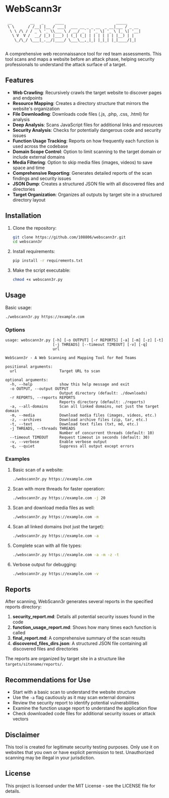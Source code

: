 # WebScann3r

```
 __        __   _     ____                       _____      
 \ \      / /__| |__ / ___|  ___ __ _ _ __  _ __|___ / _ __ 
  \ \ /\ / / _ \ '_ \\___ \ / __/ _` | '_ \| '_ \ |_ \| '__|
   \ V  V /  __/ |_) |___) | (_| (_| | | | | | | |__) | |   
    \_/\_/ \___|_.__/|____/ \___\__,_|_| |_|_| |_|____/|_|   
                                                             
```

A comprehensive web reconnaissance tool for red team assessments. This tool scans and maps a website before an attack phase, helping security professionals to understand the attack surface of a target.

## Features

- **Web Crawling**: Recursively crawls the target website to discover pages and endpoints
- **Resource Mapping**: Creates a directory structure that mirrors the website's organization
- **File Downloading**: Downloads code files (.js, .php, .css, .html) for analysis
- **Deep Analysis**: Scans JavaScript files for additional links and resources
- **Security Analysis**: Checks for potentially dangerous code and security issues
- **Function Usage Tracking**: Reports on how frequently each function is used across the codebase
- **Domain Scope Control**: Option to limit scanning to the target domain or include external domains
- **Media Filtering**: Option to skip media files (images, videos) to save space and time
- **Comprehensive Reporting**: Generates detailed reports of the scan findings and security issues
- **JSON Dump**: Creates a structured JSON file with all discovered files and directories
- **Target Organization**: Organizes all outputs by target site in a structured directory layout

## Installation

1. Clone the repository:
   ```bash
   git clone https://github.com/108806/webscann3r.git
   cd webscann3r
   ```

2. Install requirements:
   ```bash
   pip install -r requirements.txt
   ```

3. Make the script executable:
   ```bash
   chmod +x webscann3r.py
   ```

## Usage

Basic usage:
```bash
./webscann3r.py https://example.com
```

### Options

```
usage: webscann3r.py [-h] [-o OUTPUT] [-r REPORTS] [-a] [-m] [-z] [-t]
                     [-j THREADS] [--timeout TIMEOUT] [-v] [-q]
                     url

WebScann3r - A Web Scanning and Mapping Tool for Red Teams

positional arguments:
  url                   Target URL to scan

optional arguments:
  -h, --help            show this help message and exit
  -o OUTPUT, --output OUTPUT
                        Output directory (default: ./downloads)
  -r REPORTS, --reports REPORTS
                        Reports directory (default: ./reports)
  -a, --all-domains     Scan all linked domains, not just the target domain
  -m, --media           Download media files (images, videos, etc.)
  -z, --archives        Download archive files (zip, tar, etc.)
  -t, --text            Download text files (txt, md, etc.)
  -j THREADS, --threads THREADS
                        Number of concurrent threads (default: 10)
  --timeout TIMEOUT     Request timeout in seconds (default: 30)
  -v, --verbose         Enable verbose output
  -q, --quiet           Suppress all output except errors
```

### Examples

1. Basic scan of a website:
   ```bash
   ./webscann3r.py https://example.com
   ```

2. Scan with more threads for faster operation:
   ```bash
   ./webscann3r.py https://example.com -j 20
   ```

3. Scan and download media files as well:
   ```bash
   ./webscann3r.py https://example.com -m
   ```

4. Scan all linked domains (not just the target):
   ```bash
   ./webscann3r.py https://example.com -a
   ```

5. Complete scan with all file types:
   ```bash
   ./webscann3r.py https://example.com -a -m -z -t
   ```

6. Verbose output for debugging:
   ```bash
   ./webscann3r.py https://example.com -v
   ```

## Reports

After scanning, WebScann3r generates several reports in the specified reports directory:

1. **security_report.md**: Details all potential security issues found in the code
2. **function_usage_report.md**: Shows how many times each function is called
3. **final_report.md**: A comprehensive summary of the scan results
4. **discovered_files_dirs.json**: A structured JSON file containing all discovered files and directories

The reports are organized by target site in a structure like `targets/sitename/reports/`.

## Recommendations for Use

- Start with a basic scan to understand the website structure
- Use the `-a` flag cautiously as it may scan external domains
- Review the security report to identify potential vulnerabilities 
- Examine the function usage report to understand the application flow
- Check downloaded code files for additional security issues or attack vectors

## Disclaimer

This tool is created for legitimate security testing purposes. Only use it on websites that you own or have explicit permission to test. Unauthorized scanning may be illegal in your jurisdiction.

## License

This project is licensed under the MIT License - see the LICENSE file for details.
